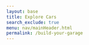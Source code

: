 ```yaml
---
layout: base
title: Explore Cars
search_exclude: true
menu: nav/mainHeader.html
permalink: /build-your-garage
---
```




<html lang="en">
<head>
    <meta charset="UTF-8">
    <meta name="viewport" content="width=device-width, initial-scale=1.0">
    <style>
        * {
            margin: 0;
            padding: 0;
            box-sizing: border-box;
        }

        body {
            font-family: 'Arial', sans-serif;
            background: linear-gradient(135deg, #ff7f00, #ffffff);
            min-height: 100vh;
            color: #333;
        }

        .container {
            max-width: 1400px;
            margin: 0 auto;
            padding: 20px;
        }

        /* 3D Car Section */
        .car-customizer {
            background: rgba(255, 255, 255, 0.95);
            border-radius: 20px;
            padding: 30px;
            margin-bottom: 30px;
            box-shadow: 0 10px 30px rgba(255, 127, 0, 0.3);
        }

        .customizer-header {
            display: flex;
            justify-content: space-between;
            align-items: center;
            margin-bottom: 30px;
        }

        .customizer-title {
            font-size: 2.5rem;
            color: #ff7f00;
            font-weight: bold;
        }

        .total-cost {
            background: #ff7f00;
            color: white;
            padding: 15px 25px;
            border-radius: 10px;
            font-size: 1.5rem;
            font-weight: bold;
        }

        .customizer-content {
            display: grid;
            grid-template-columns: 2fr 1fr;
            gap: 30px;
        }

        .car-viewer {
            background: linear-gradient(135deg, #f5f5f5, #e0e0e0);
            border-radius: 15px;
            padding: 20px;
            height: 500px;
            position: relative;
            overflow: hidden;
        }

        #car-canvas {
            width: 100%;
            height: 100%;
            border-radius: 10px;
        }

        .parts-panel {
            background: rgba(255, 247, 240, 0.8);
            border-radius: 15px;
            padding: 20px;
            height: 500px;
            overflow-y: auto;
        }

        .parts-category {
            margin-bottom: 25px;
        }

        .category-title {
            color: #ff7f00;
            font-size: 1.3rem;
            font-weight: bold;
            margin-bottom: 15px;
            border-bottom: 2px solid #ff7f00;
            padding-bottom: 5px;
        }

        .part-item {
            display: flex;
            justify-content: space-between;
            align-items: center;
            padding: 10px 15px;
            margin-bottom: 10px;
            background: white;
            border-radius: 8px;
            border: 2px solid transparent;
            cursor: pointer;
            transition: all 0.3s ease;
        }

        .part-item:hover {
            border-color: #ff7f00;
            transform: translateY(-2px);
            box-shadow: 0 5px 15px rgba(255, 127, 0, 0.3);
        }

        .part-item.selected {
            border-color: #ff7f00;
            background: rgba(255, 127, 0, 0.1);
        }

        .part-info {
            display: flex;
            flex-direction: column;
        }

        .part-name {
            font-weight: bold;
            color: #333;
        }

        .part-price {
            color: #ff7f00;
            font-weight: bold;
        }

        /* Car Gallery Section */
        .car-gallery {
            background: rgba(255, 255, 255, 0.95);
            border-radius: 20px;
            padding: 30px;
            box-shadow: 0 10px 30px rgba(255, 127, 0, 0.3);
        }

        .gallery-title {
            font-size: 2.5rem;
            color: #ff7f00;
            font-weight: bold;
            margin-bottom: 30px;
            text-align: center;
        }

        .gallery-grid {
            display: grid;
            grid-template-columns: repeat(auto-fit, minmax(300px, 1fr));
            gap: 20px;
        }

        .car-card {
            position: relative;
            border-radius: 15px;
            overflow: hidden;
            cursor: pointer;
            transition: transform 0.3s ease;
            box-shadow: 0 5px 15px rgba(0, 0, 0, 0.2);
        }

        .car-card:hover {
            transform: scale(1.05);
        }

        .car-card img {
            width: 100%;
            height: 200px;
            object-fit: cover;
        }

        .car-overlay {
            position: absolute;
            top: 0;
            left: 0;
            right: 0;
            bottom: 0;
            background: rgba(0, 0, 0, 0.3);
            display: flex;
            align-items: center;
            justify-content: center;
            opacity: 0;
            transition: opacity 0.3s ease;
        }

        .car-card:hover .car-overlay {
            opacity: 1;
        }

        .bookmark-btn {
            background: #ff7f00;
            color: white;
            border: none;
            padding: 10px 15px;
            border-radius: 8px;
            cursor: pointer;
            font-size: 1rem;
            display: flex;
            align-items: center;
            gap: 5px;
            transition: background 0.3s ease;
        }

        .bookmark-btn:hover {
            background: #e6700a;
        }

        .bookmark-btn.bookmarked {
            background: #4CAF50;
        }

        /* Bookmarks Dropdown */
        .bookmarks-container {
            position: fixed;
            top: 20px;
            right: 20px;
            z-index: 1000;
        }

        .bookmarks-toggle {
            background: #ff7f00;
            color: white;
            border: none;
            padding: 15px;
            border-radius: 50%;
            cursor: pointer;
            font-size: 1.5rem;
            box-shadow: 0 5px 15px rgba(255, 127, 0, 0.4);
            transition: transform 0.3s ease;
        }

        .bookmarks-toggle:hover {
            transform: scale(1.1);
        }

        .bookmarks-count {
            position: absolute;
            top: -5px;
            right: -5px;
            background: #e6700a;
            color: white;
            border-radius: 50%;
            width: 25px;
            height: 25px;
            display: flex;
            align-items: center;
            justify-content: center;
            font-size: 0.8rem;
            font-weight: bold;
        }

        .bookmarks-dropdown {
            position: absolute;
            top: 60px;
            right: 0;
            width: 300px;
            max-height: 400px;
            background: white;
            border-radius: 15px;
            box-shadow: 0 10px 30px rgba(0, 0, 0, 0.3);
            overflow-y: auto;
            display: none;
            z-index: 1001;
        }

        .bookmarks-dropdown.show {
            display: block;
        }

        .bookmarks-header {
            padding: 20px;
            border-bottom: 2px solid #ff7f00;
            background: rgba(255, 127, 0, 0.1);
            border-radius: 15px 15px 0 0;
        }

        .bookmarks-header h3 {
            color: #ff7f00;
            font-size: 1.3rem;
        }

        .bookmarked-item {
            display: flex;
            align-items: center;
            padding: 15px;
            border-bottom: 1px solid #eee;
            transition: background 0.3s ease;
        }

        .bookmarked-item:hover {
            background: rgba(255, 127, 0, 0.1);
        }

        .bookmarked-item img {
            width: 60px;
            height: 40px;
            object-fit: cover;
            border-radius: 5px;
            margin-right: 15px;
        }

        .bookmarked-item span {
            flex: 1;
            font-weight: bold;
            color: #333;
        }

        .remove-bookmark {
            background: #ff4444;
            color: white;
            border: none;
            padding: 5px 10px;
            border-radius: 5px;
            cursor: pointer;
            font-size: 0.8rem;
        }

        .remove-bookmark:hover {
            background: #cc0000;
        }

        .empty-bookmarks {
            padding: 40px 20px;
            text-align: center;
            color: #999;
        }

        @media (max-width: 768px) {
            .customizer-content {
                grid-template-columns: 1fr;
            }
            
            .gallery-grid {
                grid-template-columns: repeat(auto-fit, minmax(250px, 1fr));
            }
            
            .customizer-title, .gallery-title {
                font-size: 2rem;
            }
        }
    </style>
</head>
<body>
    <div class="container">
        <!-- 3D Car Customizer Section -->
        <div class="car-customizer">
            <div class="customizer-header">
                <h2 class="customizer-title">Design Your Dream Car</h2>
                <div class="total-cost">Total: $<span id="total-cost">0</span></div>
            </div>
            <div class="customizer-content">
                <div class="car-viewer">
                    <canvas id="car-canvas"></canvas>
                </div>
                <div class="parts-panel">
                    <div class="parts-category">
                        <h3 class="category-title">Body Kits</h3>
                        <div class="part-item" data-part="body" data-price="5000">
                            <div class="part-info">
                                <span class="part-name">Sport Body Kit</span>
                                <span class="part-price">+$5,000</span>
                            </div>
                        </div>
                        <div class="part-item" data-part="body" data-price="8000">
                            <div class="part-info">
                                <span class="part-name">Luxury Body Kit</span>
                                <span class="part-price">+$8,000</span>
                            </div>
                        </div>
                    </div>
                    
                    <div class="parts-category">
                        <h3 class="category-title">Wheels</h3>
                        <div class="part-item" data-part="wheels" data-price="2000">
                            <div class="part-info">
                                <span class="part-name">Racing Wheels</span>
                                <span class="part-price">+$2,000</span>
                            </div>
                        </div>
                        <div class="part-item" data-part="wheels" data-price="3500">
                            <div class="part-info">
                                <span class="part-name">Chrome Wheels</span>
                                <span class="part-price">+$3,500</span>
                            </div>
                        </div>
                    </div>
                    
                    <div class="parts-category">
                        <h3 class="category-title">Spoilers</h3>
                        <div class="part-item" data-part="spoiler" data-price="1500">
                            <div class="part-info">
                                <span class="part-name">Carbon Fiber Spoiler</span>
                                <span class="part-price">+$1,500</span>
                            </div>
                        </div>
                        <div class="part-item" data-part="spoiler" data-price="2500">
                            <div class="part-info">
                                <span class="part-name">Wing Spoiler</span>
                                <span class="part-price">+$2,500</span>
                            </div>
                        </div>
                    </div>
                    
                    <div class="parts-category">
                        <h3 class="category-title">Paint</h3>
                        <div class="part-item" data-part="paint" data-price="3000">
                            <div class="part-info">
                                <span class="part-name">Metallic Paint</span>
                                <span class="part-price">+$3,000</span>
                            </div>
                        </div>
                        <div class="part-item" data-part="paint" data-price="5000">
                            <div class="part-info">
                                <span class="part-name">Pearl Paint</span>
                                <span class="part-price">+$5,000</span>
                            </div>
                        </div>
                    </div>
                </div>
            </div>
        </div>

        <!-- Car Gallery Section -->
        <div class="car-gallery">
            <h2 class="gallery-title">Luxury Car Collection</h2>
            <div class="gallery-grid">
                <div class="car-card" data-car-name="Lamborghini Aventador">
                    <img src="https://images.unsplash.com/photo-1544636331-e26879cd4d9b?w=400&h=200&fit=crop" alt="Lamborghini Aventador">
                    <div class="car-overlay">
                        <button class="bookmark-btn" onclick="toggleBookmark(this, 'Lamborghini Aventador', 'https://images.unsplash.com/photo-1544636331-e26879cd4d9b?w=400&h=200&fit=crop')">
                            <span>📖</span> Bookmark
                        </button>
                    </div>
                </div>
                
                <div class="car-card" data-car-name="Ferrari 488">
                    <img src="https://images.unsplash.com/photo-1583121274602-3e2820c69888?w=400&h=200&fit=crop" alt="Ferrari 488">
                    <div class="car-overlay">
                        <button class="bookmark-btn" onclick="toggleBookmark(this, 'Ferrari 488', 'https://images.unsplash.com/photo-1583121274602-3e2820c69888?w=400&h=200&fit=crop')">
                            <span>📖</span> Bookmark
                        </button>
                    </div>
                </div>
                
                <div class="car-card" data-car-name="Porsche 911">
                    <img src="https://images.unsplash.com/photo-1503376780353-7e6692767b70?w=400&h=200&fit=crop" alt="Porsche 911">
                    <div class="car-overlay">
                        <button class="bookmark-btn" onclick="toggleBookmark(this, 'Porsche 911', 'https://images.unsplash.com/photo-1503376780353-7e6692767b70?w=400&h=200&fit=crop')">
                            <span>📖</span> Bookmark
                        </button>
                    </div>
                </div>
                
 <div class="car-card" data-car-name="McLaren 720S">
    <img src="https://private-user-images.githubusercontent.com/174985765/447684190-2337c015-3ff6-4c8f-80a0-15e8389b1065.jpg?jwt=eyJhbGciOiJIUzI1NiIsInR5cCI6IkpXVCJ9.eyJpc3MiOiJnaXRodWIuY29tIiwiYXVkIjoicmF3LmdpdGh1YnVzZXJjb250ZW50LmNvbSIsImtleSI6ImtleTUiLCJleHAiOjE3NDgyOTIxNjAsIm5iZiI6MTc0ODI5MTg2MCwicGF0aCI6Ii8xNzQ5ODU3NjUvNDQ3Njg0MTkwLTIzMzdjMDE1LTNmZjYtNGM4Zi04MGEwLTE1ZTgzODliMTA2NS5qcGc_WC1BbXotQWxnb3JpdGhtPUFXUzQtSE1BQy1TSEEyNTYmWC1BbXotQ3JlZGVudGlhbD1BS0lBVkNPRFlMU0E1M1BRSzRaQSUyRjIwMjUwNTI2JTJGdXMtZWFzdC0xJTJGczMlMkZhd3M0X3JlcXVlc3QmWC1BbXotRGF0ZT0yMDI1MDUyNlQyMDM3NDBaJlgtQW16LUV4cGlyZXM9MzAwJlgtQW16LVNpZ25hdHVyZT1jYWVmYjI5N2FhZWM3ZmE0OTBiMTQ2YzdhOTg1ZDVlYzYyMDQ2NTdjNWJjMjA3MTU4MzM0NzU4ZDJlYmQyNGVkJlgtQW16LVNpZ25lZEhlYWRlcnM9aG9zdCJ9.OwTAJqyDnnUZ_3UlHtZVz1-W461SfwXRjQzwenS44p8" alt="McLaren 720S">
    <div class="car-overlay">
        <button class="bookmark-btn" onclick="toggleBookmark(this, 'McLaren 720S', 'https://private-user-images.githubusercontent.com/174985765/447684190-2337c015-3ff6-4c8f-80a0-15e8389b1065.jpg?jwt=eyJhbGciOiJIUzI1NiIsInR5cCI6IkpXVCJ9.eyJpc3MiOiJnaXRodWIuY29tIiwiYXVkIjoicmF3LmdpdGh1YnVzZXJjb250ZW50LmNvbSIsImtleSI6ImtleTUiLCJleHAiOjE3NDgyOTIxNjAsIm5iZiI6MTc0ODI5MTg2MCwicGF0aCI6Ii8xNzQ5ODU3NjUvNDQ3Njg0MTkwLTIzMzdjMDE1LTNmZjYtNGM4Zi04MGEwLTE1ZTgzODliMTA2NS5qcGc_WC1BbXotQWxnb3JpdGhtPUFXUzQtSE1BQy1TSEEyNTYmWC1BbXotQ3JlZGVudGlhbD1BS0lBVkNPRFlMU0E1M1BRSzRaQSUyRjIwMjUwNTI2JTJGdXMtZWFzdC0xJTJGczMlMkZhd3M0X3JlcXVlc3QmWC1BbXotRGF0ZT0yMDI1MDUyNlQyMDM3NDBaJlgtQW16LUV4cGlyZXM9MzAwJlgtQW16LVNpZ25hdHVyZT1jYWVmYjI5N2FhZWM3ZmE0OTBiMTQ2YzdhOTg1ZDVlYzYyMDQ2NTdjNWJjMjA3MTU4MzM0NzU4ZDJlYmQyNGVkJlgtQW16LVNpZ25lZEhlYWRlcnM9aG9zdCJ9.OwTAJqyDnnUZ_3UlHtZVz1-W461SfwXRjQzwenS44p8')"
            <span>📖</span> Bookmark
        </button>
    </div>
</div>
                
                <div class="car-card" data-car-name="Bugatti Chiron">
                    <img src="https://images.unsplash.com/photo-1555215695-3004980ad54e?w=400&h=200&fit=crop" alt="Bugatti Chiron">
                    <div class="car-overlay">
                        <button class="bookmark-btn" onclick="toggleBookmark(this, 'Bugatti Chiron', 'https://images.unsplash.com/photo-1555215695-3004980ad54e?w=400&h=200&fit=crop')">
                            <span>📖</span> Bookmark
                        </button>
                    </div>
                </div>
                
                <div class="car-card" data-car-name="Aston Martin DB11">
                    <img src="https://images.unsplash.com/photo-1492144534655-ae79c964c9d7?w=400&h=200&fit=crop" alt="Aston Martin DB11">
                    <div class="car-overlay">
                        <button class="bookmark-btn" onclick="toggleBookmark(this, 'Aston Martin DB11', 'https://images.unsplash.com/photo-1492144534655-ae79c964c9d7?w=400&h=200&fit=crop')">
                            <span>📖</span> Bookmark
                        </button>
                    </div>
                </div>
                
                <div class="car-card" data-car-name="BMW i8">
                    <img src="https://images.unsplash.com/photo-1555626906-fcf10d6851b4?w=400&h=200&fit=crop" alt="BMW i8">
                    <div class="car-overlay">
                        <button class="bookmark-btn" onclick="toggleBookmark(this, 'BMW i8', 'https://images.unsplash.com/photo-1555626906-fcf10d6851b4?w=400&h=200&fit=crop')">
                            <span>📖</span> Bookmark
                        </button>
                    </div>
                </div>
                
<div class="car-card" data-car-name="Rolls Royce Phantom">
    <img src="https://private-user-images.githubusercontent.com/174985765/447684882-de6d4248-a383-4bb3-a241-aa9963e00a38.jpg?jwt=eyJhbGciOiJIUzI1NiIsInR5cCI6IkpXVCJ9.eyJpc3MiOiJnaXRodWIuY29tIiwiYXVkIjoicmF3LmdpdGh1YnVzZXJjb250ZW50LmNvbSIsImtleSI6ImtleTUiLCJleHAiOjE3NDgyOTI0MTgsIm5iZiI6MTc0ODI5MjExOCwicGF0aCI6Ii8xNzQ5ODU3NjUvNDQ3Njg0ODgyLWRlNmQ0MjQ4LWEzODMtNGJiMy1hMjQxLWFhOTk2M2UwMGEzOC5qcGc_WC1BbXotQWxnb3JpdGhtPUFXUzQtSE1BQy1TSEEyNTYmWC1BbXotQ3JlZGVudGlhbD1BS0lBVkNPRFlMU0E1M1BRSzRaQSUyRjIwMjUwNTI2JTJGdXMtZWFzdC0xJTJGczMlMkZhd3M0X3JlcXVlc3QmWC1BbXotRGF0ZT0yMDI1MDUyNlQyMDQxNThaJlgtQW16LUV4cGlyZXM9MzAwJlgtQW16LVNpZ25hdHVyZT01NTQ0ZmM2NmQ1ZTBlNDA4M2I3YTQ0NGJlNGYwMGE5YWEzM2FjODRlNDI2NjI1OWJhMjkwOWM2ZGM0ZGRlNjlkJlgtQW16LVNpZ25lZEhlYWRlcnM9aG9zdCJ9.K9YwRIEFjvDjYzr3IefBaI5q-7_ixW-p1uFwgAB_SaM" alt="Rolls Royce Phantom">
    <div class="car-overlay">
        <button class="bookmark-btn" onclick="toggleBookmark(this, 'Rolls Royce Phantom', 'https://private-user-images.githubusercontent.com/174985765/447684882-de6d4248-a383-4bb3-a241-aa9963e00a38.jpg?jwt=eyJhbGciOiJIUzI1NiIsInR5cCI6IkpXVCJ9.eyJpc3MiOiJnaXRodWIuY29tIiwiYXVkIjoicmF3LmdpdGh1YnVzZXJjb250ZW50LmNvbSIsImtleSI6ImtleTUiLCJleHAiOjE3NDgyOTI0MTgsIm5iZiI6MTc0ODI5MjExOCwicGF0aCI6Ii8xNzQ5ODU3NjUvNDQ3Njg0ODgyLWRlNmQ0MjQ4LWEzODMtNGJiMy1hMjQxLWFhOTk2M2UwMGEzOC5qcGc_WC1BbXotQWxnb3JpdGhtPUFXUzQtSE1BQy1TSEEyNTYmWC1BbXotQ3JlZGVudGlhbD1BS0lBVkNPRFlMU0E1M1BRSzRaQSUyRjIwMjUwNTI2JTJGdXMtZWFzdC0xJTJGczMlMkZhd3M0X3JlcXVlc3QmWC1BbXotRGF0ZT0yMDI1MDUyNlQyMDQxNThaJlgtQW16LUV4cGlyZXM9MzAwJlgtQW16LVNpZ25hdHVyZT01NTQ0ZmM2NmQ1ZTBlNDA4M2I3YTQ0NGJlNGYwMGE5YWEzM2FjODRlNDI2NjI1OWJhMjkwOWM2ZGM0ZGRlNjlkJlgtQW16LVNpZ25lZEhlYWRlcnM9aG9zdCJ9.K9YwRIEFjvDjYzr3IefBaI5q-7_ixW-p1uFwgAB_SaM')">
            <span>📖</span> Bookmark
        </button>
    </div>
</div>
                
                <div class="car-card" data-car-name="Mercedes AMG GT">
                    <img src="https://images.unsplash.com/photo-1617469767053-d3b523a0b982?w=400&h=200&fit=crop" alt="Mercedes AMG GT">
                    <div class="car-overlay">
                        <button class="bookmark-btn" onclick="toggleBookmark(this, 'Mercedes AMG GT', 'https://images.unsplash.com/photo-1617469767053-d3b523a0b982?w=400&h=200&fit=crop')">
                            <span>📖</span> Bookmark
                        </button>
                    </div>
                </div>
                
                <div class="car-card" data-car-name="Koenigsegg Regera">
                    <img src="https://images.unsplash.com/photo-1552519507-da3b142c6e3d?w=400&h=200&fit=crop" alt="Koenigsegg Regera">
                    <div class="car-overlay">
                        <button class="bookmark-btn" onclick="toggleBookmark(this, 'Koenigsegg Regera', 'https://images.unsplash.com/photo-1552519507-da3b142c6e3d?w=400&h=200&fit=crop')">
                            <span>📖</span> Bookmark
                        </button>
                    </div>
                </div>
                
                <div class="car-card" data-car-name="Pagani Huayra">
                    <img src="https://images.unsplash.com/photo-1605559424843-9e4c228bf1c2?w=400&h=200&fit=crop" alt="Pagani Huayra">
                    <div class="car-overlay">
                        <button class="bookmark-btn" onclick="toggleBookmark(this, 'Pagani Huayra', 'https://images.unsplash.com/photo-1605559424843-9e4c228bf1c2?w=400&h=200&fit=crop')">
                            <span>📖</span> Bookmark
                        </button>
                    </div>
                </div>
                
                <div class="car-card" data-car-name="Tesla Model S Plaid">
                    <img src="https://images.unsplash.com/photo-1617788138017-80ad40651399?w=400&h=200&fit=crop" alt="Tesla Model S Plaid">
                    <div class="car-overlay">
                        <button class="bookmark-btn" onclick="toggleBookmark(this, 'Tesla Model S Plaid', 'https://images.unsplash.com/photo-1617788138017-80ad40651399?w=400&h=200&fit=crop')">
                            <span>📖</span> Bookmark
                        </button>
                    </div>
                </div>
            </div>
        </div>
    </div>

    <!-- Bookmarks Dropdown -->
    <div class="bookmarks-container">
        <button class="bookmarks-toggle" onclick="toggleBookmarksDropdown()">
            📖
            <span class="bookmarks-count" id="bookmarks-count">0</span>
        </button>
        <div class="bookmarks-dropdown" id="bookmarks-dropdown">
            <div class="bookmarks-header">
                <h3>My Collection</h3>
            </div>
            <div id="bookmarks-list">
                <div class="empty-bookmarks">
                    No bookmarks yet. Start collecting your favorite cars!
                </div>
            </div>
        </div>
    </div>

    <script src="https://cdnjs.cloudflare.com/ajax/libs/three.js/r128/three.min.js"></script>
    <script>
        // 3D Car Setup
        let scene, camera, renderer, car, selectedParts = {};
        let baseCost = 0;
        let currentCost = baseCost;

        function init3DCar() {
            const canvas = document.getElementById('car-canvas');
            const container = canvas.parentElement;
            
            scene = new THREE.Scene();
            scene.background = new THREE.Color(0xf0f0f0);
            
            camera = new THREE.PerspectiveCamera(75, container.clientWidth / container.clientHeight, 0.1, 1000);
            renderer = new THREE.WebGLRenderer({ canvas: canvas, antialias: true });
            renderer.setSize(container.clientWidth, container.clientHeight);
            renderer.shadowMap.enabled = true;
            renderer.shadowMap.type = THREE.PCFSoftShadowMap;
            
            // Lighting
            const ambientLight = new THREE.AmbientLight(0xffffff, 0.6);
            scene.add(ambientLight);
            
            const directionalLight = new THREE.DirectionalLight(0xffffff, 0.8);
            directionalLight.position.set(10, 10, 5);
            directionalLight.castShadow = true;
            directionalLight.shadow.mapSize.width = 2048;
            directionalLight.shadow.mapSize.height = 2048;
            scene.add(directionalLight);
            
            // Create car group
            car = new THREE.Group();
            
            // Car body (main chassis)
            const bodyGeometry = new THREE.BoxGeometry(4, 1.5, 8);
            const bodyMaterial = new THREE.MeshPhongMaterial({ 
                color: 0xff7f00,
                shininess: 100,
                specular: 0x111111
            });
            const body = new THREE.Mesh(bodyGeometry, bodyMaterial);
            body.position.y = 1;
            body.castShadow = true;
            body.receiveShadow = true;
            car.add(body);
            
            // Car roof/cabin
            const roofGeometry = new THREE.BoxGeometry(3.2, 1.2, 4);
            const roofMaterial = new THREE.MeshPhongMaterial({ 
                color: 0xff7f00,
                shininess: 100,
                specular: 0x111111
            });
            const roof = new THREE.Mesh(roofGeometry, roofMaterial);
            roof.position.y = 2.35;
            roof.position.z = -0.5;
            roof.castShadow = true;
            roof.receiveShadow = true;
            car.add(roof);
            
            // Hood
            const hoodGeometry = new THREE.BoxGeometry(3.8, 0.3, 2);
            const hoodMaterial = new THREE.MeshPhongMaterial({ 
                color: 0xff7f00,
                shininess: 100,
                specular: 0x111111
            });
            const hood = new THREE.Mesh(hoodGeometry, hoodMaterial);
            hood.position.y = 1.9;
            hood.position.z = 2.5;
            hood.castShadow = true;
            hood.receiveShadow = true;
            car.add(hood);
            
            // Front bumper
            const bumperGeometry = new THREE.BoxGeometry(4.2, 0.5, 0.8);
            const bumperMaterial = new THREE.MeshPhongMaterial({ 
                color: 0x333333,
                shininess: 50
            });
            const frontBumper = new THREE.Mesh(bumperGeometry, bumperMaterial);
            frontBumper.position.y = 0.5;
            frontBumper.position.z = 4.1;
            car.add(frontBumper);
            
            // Rear bumper
            const rearBumper = new THREE.Mesh(bumperGeometry, bumperMaterial);
            rearBumper.position.y = 0.5;
            rearBumper.position.z = -4.1;
            car.add(rearBumper);
            
            // Wheels
            const wheelGeometry = new THREE.CylinderGeometry(0.8, 0.8, 0.4, 16);
            const wheelMaterial = new THREE.MeshPhongMaterial({ 
                color: 0x222222,
                shininess: 30
            });
            
            // Front left wheel
            const wheel1 = new THREE.Mesh(wheelGeometry, wheelMaterial);
            wheel1.position.set(-2.4, 0.8, 2.8);
            wheel1.rotation.z = Math.PI / 2;
            wheel1.castShadow = true;
            car.add(wheel1);
            
            // Front right wheel
            const wheel2 = new THREE.Mesh(wheelGeometry, wheelMaterial);
            wheel2.position.set(2.4, 0.8, 2.8);
            wheel2.rotation.z = Math.PI / 2;
            wheel2.castShadow = true;
            car.add(wheel2);
            
            // Rear left wheel
            const wheel3 = new THREE.Mesh(wheelGeometry, wheelMaterial);
            wheel3.position.set(-2.4, 0.8, -2.8);
            wheel3.rotation.z = Math.PI / 2;
            wheel3.castShadow = true;
            car.add(wheel3);
            
            // Rear right wheel
            const wheel4 = new THREE.Mesh(wheelGeometry, wheelMaterial);
            wheel4.position.set(2.4, 0.8, -2.8);
            wheel4.rotation.z = Math.PI / 2;
            wheel4.castShadow = true;
            car.add(wheel4);
            
            // Add ground plane
            const groundGeometry = new THREE.PlaneGeometry(20, 20);
            const groundMaterial = new THREE.MeshLambertMaterial({ color: 0xcccccc });
            const ground = new THREE.Mesh(groundGeometry, groundMaterial);
            ground.rotation.x = -Math.PI / 2;
            ground.position.y = -0.5;
            ground.receiveShadow = true;
            scene.add(ground);
            
            scene.add(car);
            
            camera.position.set(10, 6, 10);
            camera.lookAt(0, 1, 0);
            
            // Handle window resize
            window.addEventListener('resize', () => {
                const width = container.clientWidth;
                const height = container.clientHeight;
                camera.aspect = width / height;
                camera.updateProjectionMatrix();
                renderer.setSize(width, height);
            });
            
            animate();
        }
        
        function animate() {
            requestAnimationFrame(animate);
            car.rotation.y += 0.005;
            renderer.render(scene, camera);
        }
        
        // Parts selection
        document.addEventListener('DOMContentLoaded', function() {
            init3DCar();
            
            const partItems = document.querySelectorAll('.part-item');
            partItems.forEach(item => {
                item.addEventListener('click', function() {
                    const partType = this.getAttribute('data-part');
                    const partPrice = parseInt(this.getAttribute('data-price'));
                    
                    // Remove selection from other parts in the same category
                    const categoryItems = document.querySelectorAll(`[data-part="${partType}"]`);
                    categoryItems.forEach(catItem => catItem.classList.remove('selected'));
                    
                    // Add selection to clicked item
                    this.classList.add('selected');
                    
                    // Update selected parts and cost
                    if (selectedParts[partType]) {
                        currentCost -= selectedParts[partType];
                    }
                    selectedParts[partType] = partPrice;
                    currentCost += partPrice;
                    
                    // Update cost display
                    document.getElementById('total-cost').textContent = currentCost.toLocaleString();
                    
                    // Update car appearance based on selected part
                    updateCarAppearance(partType, this.querySelector('.part-name').textContent);
                });
            });
        });
        
        function updateCarAppearance(partType, partName) {
            // Update the 3D car model based on selected parts
            if (!car || !car.children) return;
            
            switch(partType) {
                case 'paint':
                    // Update car body colors (body, roof, hood)
                    const bodyParts = [car.children[0], car.children[1], car.children[2]]; // body, roof, hood
                    bodyParts.forEach(part => {
                        if (part && part.material) {
                            if (partName.includes('Metallic')) {
                                part.material.color.setHex(0x4169E1); // Royal Blue
                            } else if (partName.includes('Pearl')) {
                                part.material.color.setHex(0xFFD700); // Gold
                            }
                        }
                    });
                    break;
                case 'wheels':
                    // Update wheel colors (last 4 children should be wheels)
                    for (let i = car.children.length - 4; i < car.children.length; i++) {
                        if (car.children[i] && car.children[i].material) {
                            if (partName.includes('Chrome')) {
                                car.children[i].material.color.setHex(0xC0C0C0); // Silver/Chrome
                            } else if (partName.includes('Racing')) {
                                car.children[i].material.color.setHex(0x000000); // Black
                            }
                        }
                    }
                    break;
                case 'spoiler':
                    // Remove existing spoiler if any
                    const existingSpoiler = car.children.find(child => child.userData && child.userData.type === 'spoiler');
                    if (existingSpoiler) {
                        car.remove(existingSpoiler);
                    }
                    
                    // Add new spoiler
                    let spoilerGeometry, spoilerMaterial;
                    if (partName.includes('Carbon Fiber')) {
                        spoilerGeometry = new THREE.BoxGeometry(3.5, 0.2, 0.5);
                        spoilerMaterial = new THREE.MeshPhongMaterial({ color: 0x1a1a1a });
                    } else if (partName.includes('Wing')) {
                        spoilerGeometry = new THREE.BoxGeometry(4, 0.3, 1);
                        spoilerMaterial = new THREE.MeshPhongMaterial({ color: 0x333333 });
                    }
                    
                    if (spoilerGeometry && spoilerMaterial) {
                        const spoiler = new THREE.Mesh(spoilerGeometry, spoilerMaterial);
                        spoiler.position.set(0, 2.5, -4.5);
                        spoiler.userData = { type: 'spoiler' };
                        spoiler.castShadow = true;
                        car.add(spoiler);
                    }
                    break;
                case 'body':
                    // This could modify the car's overall shape or add body kit elements
                    // For now, we'll just change the bumper colors to indicate body kit changes
                    const bumpers = [car.children[3], car.children[4]]; // front and rear bumpers
                    bumpers.forEach(bumper => {
                        if (bumper && bumper.material) {
                            if (partName.includes('Sport')) {
                                bumper.material.color.setHex(0x222222); // Dark grey
                            } else if (partName.includes('Luxury')) {
                                bumper.material.color.setHex(0x444444); // Lighter grey
                            }
                        }
                    });
                    break;
            }
        }
        
        // Bookmarks functionality
        let bookmarks = [];
        
        function toggleBookmark(button, carName, imageUrl) {
            const existingIndex = bookmarks.findIndex(bookmark => bookmark.name === carName);
            
            if (existingIndex > -1) {
                bookmarks.splice(existingIndex, 1);
                button.classList.remove('bookmarked');
                button.innerHTML = '<span>📖</span> Bookmark';
            } else {
                bookmarks.push({ name: carName, image: imageUrl });
                button.classList.add('bookmarked');
                button.innerHTML = '<span>📖</span> Bookmarked';
            }
            
            updateBookmarksDisplay();
        }
        
        function updateBookmarksDisplay() {
            const count = document.getElementById('bookmarks-count');
            const list = document.getElementById('bookmarks-list');
            
            count.textContent = bookmarks.length;
            
            if (bookmarks.length === 0) {
                list.innerHTML = '<div class="empty-bookmarks">No bookmarks yet. Start collecting your favorite cars!</div>';
            } else {
                list.innerHTML = bookmarks.map((bookmark, index) => `
                    <div class="bookmarked-item">
                        <img src="${bookmark.image}" alt="${bookmark.name}">
                        <span>${bookmark.name}</span>
                        <button class="remove-bookmark" onclick="removeBookmark(${index})">Remove</button>
                    </div>
                `).join('');
            }
        }
        
        function removeBookmark(index) {
            const removedBookmark = bookmarks[index];
            bookmarks.splice(index, 1);
            
            // Update the bookmark button in the gallery
            const carCards = document.querySelectorAll('.car-card');
            carCards.forEach(card => {
                if (card.getAttribute('data-car-name') === removedBookmark.name) {
                    const button = card.querySelector('.bookmark-btn');
                    if (button) {
                        button.classList.remove('bookmarked');
                        button.innerHTML = '<span>📖</span> Bookmark';
                    }
                }
            });
            
            updateBookmarksDisplay();
        }
        
        function toggleBookmarksDropdown() {
            const dropdown = document.getElementById('bookmarks-dropdown');
            dropdown.classList.toggle('show');
        }
        
        // Close dropdown when clicking outside
        document.addEventListener('click', function(event) {
            const dropdown = document.getElementById('bookmarks-dropdown');
            const toggle = document.querySelector('.bookmarks-toggle');
            
            if (!dropdown.contains(event.target) && !toggle.contains(event.target)) {
                dropdown.classList.remove('show');
            }
        });
    </script>




    